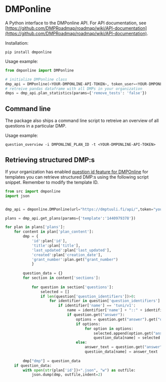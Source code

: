 # DMPonline

A Python interface to the DMPonline API.
For API documentation, see [https://github.com/DMPRoadmap/roadmap/wiki/API-documentation](https://github.com/DMPRoadmap/roadmap/wiki/API-documentation).

Installation:
```shell
pip install dmponline
```

Usage example:

```python
from dmponline import DMPonline

# initialize DMPonline class
dmp_api = DMPonline(<YOUR-DMPONLINE-API-TOKEN>, token_user=<YOUR-DMPONLINE-USER-EMAIL>)
# retreive pandas dataframe with all DMPs in your organization
dmps = dmp_api.plan_statistics(params={'remove_tests': 'false'})
```

## Command line
The package also ships a command line script to retreive an overview of all questions in a particular DMP.

Usage example:

```shell
question_overview -i DMPONLINE_PLAN_ID -t <YOUR-DMPONLINE-API-TOKEN>
```

## Retrieving structured DMP:s

If your organization has enabled [question id feature for DMPOnline](https://www.youtube.com/watch?v=ihu9Bv8qN-M) for templates you can retrieve structured DMP:s using the following script snippet. Remember to modify the template ID.

```python
from src import dmponline
import json


dmp_api = dmponline.DMPonline(url="https://dmptuuli.fi/api/",token="your-dmponline-token")

plans = dmp_api.get_plans(params={'template':'1440979378'})

for plan in plans['plans']:
    for content in plan['plan_content']:
        dmp = {
            'id':plan['id'],
            'title':plan['title'],
            'last_updated':plan['last_updated'],
            'created':plan['creation_date'],
            'grant_number':plan.get("grant_number")
            }
        
        question_data = {}
        for section in content['sections']:
    
            for question in section['questions']:
                selected = []
                if len(question['question_identifiers'])>0:
                    for identifier in question['question_identifiers']:
                        if identifier['name'] == 'tuni/v1':
                            name = identifier['name'] + "::" + identifier['value']
                            if question.get("answer"):
                                options = question.get("answer").get("options")
                                if options:
                                    for option in options:
                                        selected.append(option.get("answer_identifier"))
                                        question_data[name] = selected
                                else:
                                    answer_text = question.get("answer").get("text")
                                    question_data[name] = answer_text
                                
        dmp["dmp"] = question_data
    if question_data:
        with open(str(plan['id'])+".json", "w") as outfile: 
            json.dump(dmp, outfile,indent=2)

```